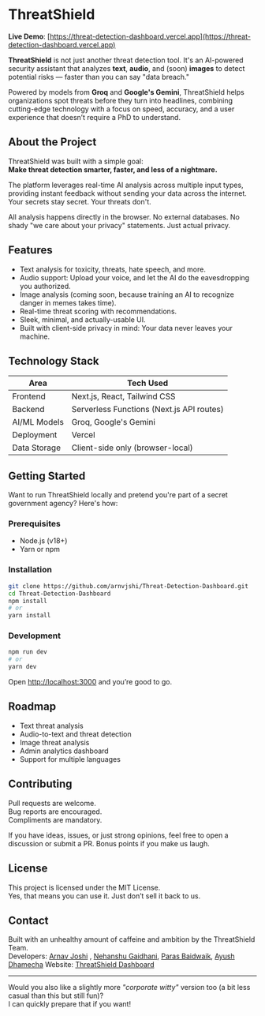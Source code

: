 # ThreatShield

**Live Demo**: [https://threat-detection-dashboard.vercel.app](https://threat-detection-dashboard.vercel.app)

**ThreatShield** is not just another threat detection tool. It's an AI-powered security assistant that analyzes **text**, **audio**, and (soon) **images** to detect potential risks — faster than you can say "data breach."

Powered by models from **Groq** and **Google's Gemini**, ThreatShield helps organizations spot threats before they turn into headlines, combining cutting-edge technology with a focus on speed, accuracy, and a user experience that doesn’t require a PhD to understand.

## About the Project

ThreatShield was built with a simple goal:  
**Make threat detection smarter, faster, and less of a nightmare.**

The platform leverages real-time AI analysis across multiple input types, providing instant feedback without sending your data across the internet. Your secrets stay secret. Your threats don't.

All analysis happens directly in the browser. No external databases. No shady "we care about your privacy" statements. Just actual privacy.

## Features

- Text analysis for toxicity, threats, hate speech, and more.
- Audio support: Upload your voice, and let the AI do the eavesdropping you authorized.
- Image analysis (coming soon, because training an AI to recognize danger in memes takes time).
- Real-time threat scoring with recommendations.
- Sleek, minimal, and actually-usable UI.
- Built with client-side privacy in mind: Your data never leaves your machine.

## Technology Stack

| Area          | Tech Used                            |
|---------------|---------------------------------------|
| Frontend      | Next.js, React, Tailwind CSS           |
| Backend       | Serverless Functions (Next.js API routes) |
| AI/ML Models  | Groq, Google's Gemini                 |
| Deployment    | Vercel                                |
| Data Storage  | Client-side only (browser-local)       |

## Getting Started

Want to run ThreatShield locally and pretend you're part of a secret government agency? Here's how:

### Prerequisites
- Node.js (v18+)
- Yarn or npm

### Installation
```bash
git clone https://github.com/arnvjshi/Threat-Detection-Dashboard.git
cd Threat-Detection-Dashboard
npm install
# or
yarn install
```

### Development
```bash
npm run dev
# or
yarn dev
```
Open [http://localhost:3000](http://localhost:3000) and you’re good to go.

## Roadmap

- Text threat analysis
- Audio-to-text and threat detection
- Image threat analysis
- Admin analytics dashboard
- Support for multiple languages

## Contributing

Pull requests are welcome.  
Bug reports are encouraged.  
Compliments are mandatory.

If you have ideas, issues, or just strong opinions, feel free to open a discussion or submit a PR. Bonus points if you make us laugh.

## License

This project is licensed under the MIT License.  
Yes, that means you can use it. Just don’t sell it back to us.

## Contact

Built with an unhealthy amount of caffeine and ambition by the ThreatShield Team.  
Developers: [Arnav Joshi](https://github.com/arnvjshi) , [Nehanshu Gaidhani](https://github.com/arnvjshi), [Paras Baidwaik](https://github.com/arnvjshi), [Ayush Dhamecha](https://github.com/arnvjshi)
Website: [ThreatShield Dashboard](https://threat-detection-dashboard.vercel.app)

---

Would you also like a slightly more *"corporate witty"* version too (a bit less casual than this but still fun)?  
I can quickly prepare that if you want!
